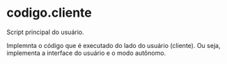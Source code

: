 <a id="module-codigo.cliente"></a>

<a id="codigo-cliente"></a>

# codigo.cliente

Script principal do usuário.

Implemnta o código que é executado do lado do usuário (cliente). Ou seja, implementa a interface
do usuário e o modo autônomo.
